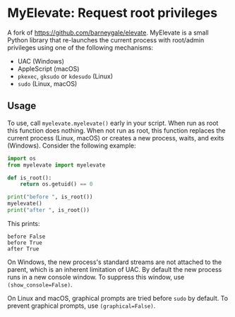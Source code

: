 # MyElevate: Request root privileges
A fork of <https://github.com/barneygale/elevate>.
MyElevate is a small Python library that re-launches the current process with root/admin privileges using one of the following mechanisms:
-   UAC (Windows)
-   AppleScript (macOS)
-   `pkexec`, `gksudo` or `kdesudo` (Linux)
-   `sudo` (Linux, macOS)
## Usage
To use, call `myelevate.myelevate()` early in your script. When run as root this function does nothing. When not run as root, this function replaces the current process (Linux, macOS) or creates a new process, waits, and exits (Windows). Consider the following example:

``` python
import os
from myelevate import myelevate

def is_root():
    return os.getuid() == 0

print("before ", is_root())
myelevate()
print("after ", is_root())
```

This prints:

    before False
    before True
    after True

On Windows, the new process\'s standard streams are not attached to the parent, which is an inherent limitation of UAC. By default the new process runs in a new console window. To suppress this window, use `(show_console=False)`.

On Linux and macOS, graphical prompts are tried before `sudo` by default. To prevent graphical prompts, use `(graphical=False)`.
